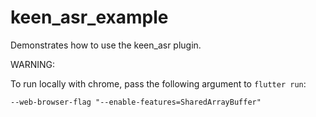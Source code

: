 # keen_asr_example

Demonstrates how to use the keen_asr plugin.

WARNING:

To run locally with chrome, pass the following argument to `flutter run`:

```
--web-browser-flag "--enable-features=SharedArrayBuffer"
```
